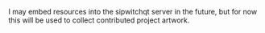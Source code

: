I may embed resources into the sipwitchqt server in the future, but for now
this will be used to collect contributed project artwork.

